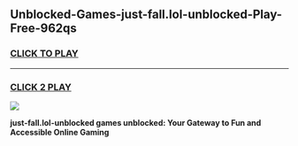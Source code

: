 
## Unblocked-Games-just-fall.lol-unblocked-Play-Free-962qs
<h3>
<a href="https://premium76.site?title=just-fall.lol-unblocked&ref=19M">CLICK TO PLAY</a></h3>
<hr>

<h3>
<a href="https://premium76.site?title=just-fall.lol-unblocked&ref=19M">CLICK 2 PLAY</a>
  
</h3>

<a href="https://premium76.site?title=just-fall.lol-unblocked&ref=19M"><img src="https://clearcache.store/games.png"></a>


**just-fall.lol-unblocked games unblocked: Your Gateway to Fun and Accessible Online Gaming**
